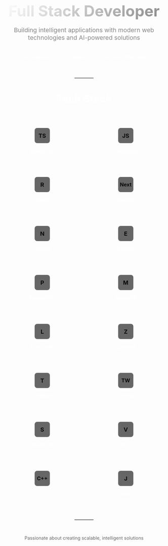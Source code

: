<div align="center">
<h1 style="color: #ffffff; font-size: 3rem; font-weight: 700; margin-bottom: 1rem; background: linear-gradient(135deg, #ffffff, #888888); -webkit-background-clip: text; -webkit-text-fill-color: transparent;">Full Stack Developer</h1>
<p style="color: #888888; font-size: 1.2rem; margin-bottom: 2rem; max-width: 600px;">Building intelligent applications with modern web technologies and AI-powered solutions</p>
<div style="display: flex; gap: 1rem; justify-content: center; flex-wrap: wrap; margin-bottom: 3rem;">
<span style="padding: 0.5rem 1rem; background: rgba(255, 255, 255, 0.05); border: 1px solid rgba(255, 255, 255, 0.1); border-radius: 8px; font-weight: 600; color: #ffffff;">RAG Pipelines</span>
<span style="padding: 0.5rem 1rem; background: rgba(255, 255, 255, 0.05); border: 1px solid rgba(255, 255, 255, 0.1); border-radius: 8px; font-weight: 600; color: #ffffff;">AI Agents</span>
<span style="padding: 0.5rem 1rem; background: rgba(255, 255, 255, 0.05); border: 1px solid rgba(255, 255, 255, 0.1); border-radius: 8px; font-weight: 600; color: #ffffff;">Full Stack Web Apps</span>
</div>
<hr style="width: 60px; height: 2px; background: #666666; border: none; margin: 2rem auto;">
<h2 style="color: #ffffff; font-size: 2rem; font-weight: 700; margin-bottom: 3rem;">Tech Stack</h2>
<div style="display: grid; grid-template-columns: repeat(auto-fit, minmax(200px, 1fr)); gap: 1.5rem; max-width: 1000px; margin: 0 auto;">
<div style="background: rgba(255, 255, 255, 0.03); border: 1px solid rgba(255, 255, 255, 0.08); border-radius: 12px; padding: 1.5rem; text-align: center;">
<div style="width: 48px; height: 48px; margin: 0 auto 1rem; background: #666666; border-radius: 8px; display: flex; align-items: center; justify-content: center; font-size: 18px; color: #0a0a0a; font-weight: bold;">TS</div>
<div style="font-weight: 700; color: #ffffff;">TypeScript</div>
</div>
<div style="background: rgba(255, 255, 255, 0.03); border: 1px solid rgba(255, 255, 255, 0.08); border-radius: 12px; padding: 1.5rem; text-align: center;">
<div style="width: 48px; height: 48px; margin: 0 auto 1rem; background: #666666; border-radius: 8px; display: flex; align-items: center; justify-content: center; font-size: 18px; color: #0a0a0a; font-weight: bold;">JS</div>
<div style="font-weight: 700; color: #ffffff;">JavaScript</div>
</div>
<div style="background: rgba(255, 255, 255, 0.03); border: 1px solid rgba(255, 255, 255, 0.08); border-radius: 12px; padding: 1.5rem; text-align: center;">
<div style="width: 48px; height: 48px; margin: 0 auto 1rem; background: #666666; border-radius: 8px; display: flex; align-items: center; justify-content: center; font-size: 18px; color: #0a0a0a; font-weight: bold;">R</div>
<div style="font-weight: 700; color: #ffffff;">React</div>
</div>
<div style="background: rgba(255, 255, 255, 0.03); border: 1px solid rgba(255, 255, 255, 0.08); border-radius: 12px; padding: 1.5rem; text-align: center;">
<div style="width: 48px; height: 48px; margin: 0 auto 1rem; background: #666666; border-radius: 8px; display: flex; align-items: center; justify-content: center; font-size: 16px; color: #0a0a0a; font-weight: bold;">Next</div>
<div style="font-weight: 700; color: #ffffff;">Next.js</div>
</div>
<div style="background: rgba(255, 255, 255, 0.03); border: 1px solid rgba(255, 255, 255, 0.08); border-radius: 12px; padding: 1.5rem; text-align: center;">
<div style="width: 48px; height: 48px; margin: 0 auto 1rem; background: #666666; border-radius: 8px; display: flex; align-items: center; justify-content: center; font-size: 18px; color: #0a0a0a; font-weight: bold;">N</div>
<div style="font-weight: 700; color: #ffffff;">Node.js</div>
</div>
<div style="background: rgba(255, 255, 255, 0.03); border: 1px solid rgba(255, 255, 255, 0.08); border-radius: 12px; padding: 1.5rem; text-align: center;">
<div style="width: 48px; height: 48px; margin: 0 auto 1rem; background: #666666; border-radius: 8px; display: flex; align-items: center; justify-content: center; font-size: 18px; color: #0a0a0a; font-weight: bold;">E</div>
<div style="font-weight: 700; color: #ffffff;">Express</div>
</div>
<div style="background: rgba(255, 255, 255, 0.03); border: 1px solid rgba(255, 255, 255, 0.08); border-radius: 12px; padding: 1.5rem; text-align: center;">
<div style="width: 48px; height: 48px; margin: 0 auto 1rem; background: #666666; border-radius: 8px; display: flex; align-items: center; justify-content: center; font-size: 18px; color: #0a0a0a; font-weight: bold;">P</div>
<div style="font-weight: 700; color: #ffffff;">PostgreSQL</div>
</div>
<div style="background: rgba(255, 255, 255, 0.03); border: 1px solid rgba(255, 255, 255, 0.08); border-radius: 12px; padding: 1.5rem; text-align: center;">
<div style="width: 48px; height: 48px; margin: 0 auto 1rem; background: #666666; border-radius: 8px; display: flex; align-items: center; justify-content: center; font-size: 18px; color: #0a0a0a; font-weight: bold;">M</div>
<div style="font-weight: 700; color: #ffffff;">MongoDB</div>
</div>
<div style="background: rgba(255, 255, 255, 0.03); border: 1px solid rgba(255, 255, 255, 0.08); border-radius: 12px; padding: 1.5rem; text-align: center;">
<div style="width: 48px; height: 48px; margin: 0 auto 1rem; background: #666666; border-radius: 8px; display: flex; align-items: center; justify-content: center; font-size: 18px; color: #0a0a0a; font-weight: bold;">L</div>
<div style="font-weight: 700; color: #ffffff;">Langchain</div>
</div>
<div style="background: rgba(255, 255, 255, 0.03); border: 1px solid rgba(255, 255, 255, 0.08); border-radius: 12px; padding: 1.5rem; text-align: center;">
<div style="width: 48px; height: 48px; margin: 0 auto 1rem; background: #666666; border-radius: 8px; display: flex; align-items: center; justify-content: center; font-size: 18px; color: #0a0a0a; font-weight: bold;">Z</div>
<div style="font-weight: 700; color: #ffffff;">Zustand</div>
</div>
<div style="background: rgba(255, 255, 255, 0.03); border: 1px solid rgba(255, 255, 255, 0.08); border-radius: 12px; padding: 1.5rem; text-align: center;">
<div style="width: 48px; height: 48px; margin: 0 auto 1rem; background: #666666; border-radius: 8px; display: flex; align-items: center; justify-content: center; font-size: 18px; color: #0a0a0a; font-weight: bold;">T</div>
<div style="font-weight: 700; color: #ffffff;">TanStack</div>
</div>
<div style="background: rgba(255, 255, 255, 0.03); border: 1px solid rgba(255, 255, 255, 0.08); border-radius: 12px; padding: 1.5rem; text-align: center;">
<div style="width: 48px; height: 48px; margin: 0 auto 1rem; background: #666666; border-radius: 8px; display: flex; align-items: center; justify-content: center; font-size: 16px; color: #0a0a0a; font-weight: bold;">TW</div>
<div style="font-weight: 700; color: #ffffff;">Tailwind</div>
</div>
<div style="background: rgba(255, 255, 255, 0.03); border: 1px solid rgba(255, 255, 255, 0.08); border-radius: 12px; padding: 1.5rem; text-align: center;">
<div style="width: 48px; height: 48px; margin: 0 auto 1rem; background: #666666; border-radius: 8px; display: flex; align-items: center; justify-content: center; font-size: 18px; color: #0a0a0a; font-weight: bold;">S</div>
<div style="font-weight: 700; color: #ffffff;">Socket.IO</div>
</div>
<div style="background: rgba(255, 255, 255, 0.03); border: 1px solid rgba(255, 255, 255, 0.08); border-radius: 12px; padding: 1.5rem; text-align: center;">
<div style="width: 48px; height: 48px; margin: 0 auto 1rem; background: #666666; border-radius: 8px; display: flex; align-items: center; justify-content: center; font-size: 18px; color: #0a0a0a; font-weight: bold;">V</div>
<div style="font-weight: 700; color: #ffffff;">Vercel</div>
</div>
<div style="background: rgba(255, 255, 255, 0.03); border: 1px solid rgba(255, 255, 255, 0.08); border-radius: 12px; padding: 1.5rem; text-align: center;">
<div style="width: 48px; height: 48px; margin: 0 auto 1rem; background: #666666; border-radius: 8px; display: flex; align-items: center; justify-content: center; font-size: 16px; color: #0a0a0a; font-weight: bold;">C++</div>
<div style="font-weight: 700; color: #ffffff;">C++</div>
</div>
<div style="background: rgba(255, 255, 255, 0.03); border: 1px solid rgba(255, 255, 255, 0.08); border-radius: 12px; padding: 1.5rem; text-align: center;">
<div style="width: 48px; height: 48px; margin: 0 auto 1rem; background: #666666; border-radius: 8px; display: flex; align-items: center; justify-content: center; font-size: 18px; color: #0a0a0a; font-weight: bold;">J</div>
<div style="font-weight: 700; color: #ffffff;">Java</div>
</div>
</div>
<hr style="width: 60px; height: 2px; background: #666666; border: none; margin: 3rem auto;">
<p style="color: #666666; font-size: 0.9rem; margin-top: 2rem;">Passionate about creating scalable, intelligent solutions</p>
</div>
